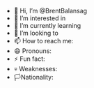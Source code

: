 - 👋 Hi, I’m @BrentBalansag
- 👀 I’m interested in
- 🌱 I’m currently learning
- 💞️ I’m looking to 
- 📫 How to reach me:
- 😄 Pronouns: 
- ⚡ Fun fact:
- 💀 Weaknesses:
- 🏳️Nationality: 
<!---
BrentBalansag/BrentBalansag is a ✨ special ✨ repository because its `README.md` (this file) appears on your GitHub profile.
You can click the Preview link to take a look at your changes.
--->
